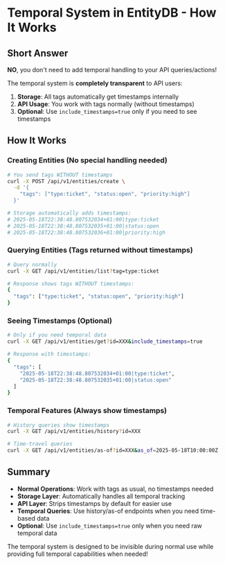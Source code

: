 # Temporal System in EntityDB - How It Works

## Short Answer

**NO**, you don't need to add temporal handling to your API queries/actions!

The temporal system is **completely transparent** to API users:

1. **Storage**: All tags automatically get timestamps internally
2. **API Usage**: You work with tags normally (without timestamps)
3. **Optional**: Use `include_timestamps=true` only if you need to see timestamps

## How It Works

### Creating Entities (No special handling needed)
```bash
# You send tags WITHOUT timestamps
curl -X POST /api/v1/entities/create \
  -d '{
    "tags": ["type:ticket", "status:open", "priority:high"]
  }'

# Storage automatically adds timestamps:
# 2025-05-18T22:38:48.807532034+01:00|type:ticket
# 2025-05-18T22:38:48.807532035+01:00|status:open
# 2025-05-18T22:38:48.807532036+01:00|priority:high
```

### Querying Entities (Tags returned without timestamps)
```bash
# Query normally
curl -X GET /api/v1/entities/list?tag=type:ticket

# Response shows tags WITHOUT timestamps:
{
  "tags": ["type:ticket", "status:open", "priority:high"]
}
```

### Seeing Timestamps (Optional)
```bash
# Only if you need temporal data
curl -X GET /api/v1/entities/get?id=XXX&include_timestamps=true

# Response with timestamps:
{
  "tags": [
    "2025-05-18T22:38:48.807532034+01:00|type:ticket",
    "2025-05-18T22:38:48.807532035+01:00|status:open"
  ]
}
```

### Temporal Features (Always show timestamps)
```bash
# History queries show timestamps
curl -X GET /api/v1/entities/history?id=XXX

# Time-travel queries
curl -X GET /api/v1/entities/as-of?id=XXX&as_of=2025-05-18T10:00:00Z
```

## Summary

- **Normal Operations**: Work with tags as usual, no timestamps needed
- **Storage Layer**: Automatically handles all temporal tracking
- **API Layer**: Strips timestamps by default for easier use
- **Temporal Queries**: Use history/as-of endpoints when you need time-based data
- **Optional**: Use `include_timestamps=true` only when you need raw temporal data

The temporal system is designed to be invisible during normal use while providing full temporal capabilities when needed!